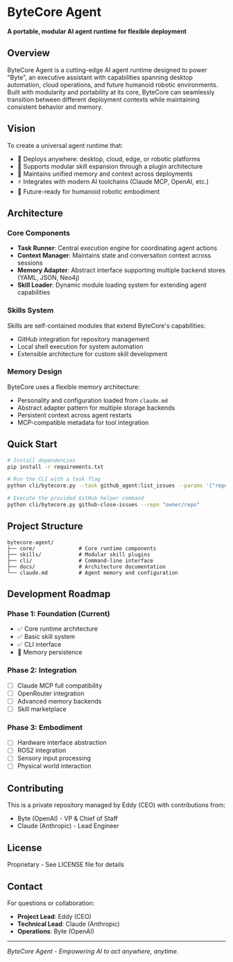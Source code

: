 # ByteCore Agent

**A portable, modular AI agent runtime for flexible deployment**

## Overview

ByteCore Agent is a cutting-edge AI agent runtime designed to power "Byte", an executive assistant with capabilities spanning desktop automation, cloud operations, and future humanoid robotic environments. Built with modularity and portability at its core, ByteCore can seamlessly transition between different deployment contexts while maintaining consistent behavior and memory.

## Vision

To create a universal agent runtime that:
- 🚀 Deploys anywhere: desktop, cloud, edge, or robotic platforms
- 🧩 Supports modular skill expansion through a plugin architecture
- 🧠 Maintains unified memory and context across deployments
- ⚡ Integrates with modern AI toolchains (Claude MCP, OpenAI, etc.)
- 🤖 Future-ready for humanoid robotic embodiment

## Architecture

### Core Components

- **Task Runner**: Central execution engine for coordinating agent actions
- **Context Manager**: Maintains state and conversation context across sessions
- **Memory Adapter**: Abstract interface supporting multiple backend stores (YAML, JSON, Neo4j)
- **Skill Loader**: Dynamic module loading system for extending agent capabilities

### Skills System

Skills are self-contained modules that extend ByteCore's capabilities:
- GitHub integration for repository management
- Local shell execution for system automation
- Extensible architecture for custom skill development

### Memory Design

ByteCore uses a flexible memory architecture:
- Personality and configuration loaded from `claude.md`
- Abstract adapter pattern for multiple storage backends
- Persistent context across agent restarts
- MCP-compatible metadata for tool integration

## Quick Start

```bash
# Install dependencies
pip install -r requirements.txt

# Run the CLI with a task flag
python cli/bytecore.py --task github_agent:list_issues --params '{"repo": "owner/repo"}'

# Execute the provided GitHub helper command
python cli/bytecore.py github-close-issues --repo "owner/repo"
```

## Project Structure

```
bytecore-agent/
├── core/              # Core runtime components
├── skills/            # Modular skill plugins
├── cli/               # Command-line interface
├── docs/              # Architecture documentation
└── claude.md          # Agent memory and configuration
```

## Development Roadmap

### Phase 1: Foundation (Current)
- ✅ Core runtime architecture
- ✅ Basic skill system
- ✅ CLI interface
- 🔄 Memory persistence

### Phase 2: Integration
- [ ] Claude MCP full compatibility
- [ ] OpenRouter integration
- [ ] Advanced memory backends
- [ ] Skill marketplace

### Phase 3: Embodiment
- [ ] Hardware interface abstraction
- [ ] ROS2 integration
- [ ] Sensory input processing
- [ ] Physical world interaction

## Contributing

This is a private repository managed by Eddy (CEO) with contributions from:
- Byte (OpenAI) - VP & Chief of Staff
- Claude (Anthropic) - Lead Engineer

## License

Proprietary - See LICENSE file for details

## Contact

For questions or collaboration:
- **Project Lead**: Eddy (CEO)
- **Technical Lead**: Claude (Anthropic)
- **Operations**: Byte (OpenAI)

---

*ByteCore Agent - Empowering AI to act anywhere, anytime.*
